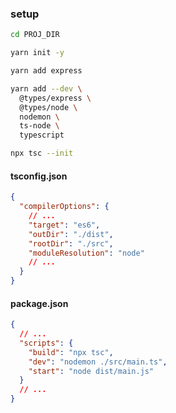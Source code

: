 ### setup

```bash
cd PROJ_DIR

yarn init -y

yarn add express

yarn add --dev \
  @types/express \
  @types/node \
  nodemon \
  ts-node \
  typescript

npx tsc --init
```

#### tsconfig.json

```json
{
  "compilerOptions": {
    // ...
    "target": "es6",
    "outDir": "./dist",
    "rootDir": "./src",
    "moduleResolution": "node"
    // ...
  }
}
```

#### package.json

```json
{
  // ...
  "scripts": {
    "build": "npx tsc",
    "dev": "nodemon ./src/main.ts",
    "start": "node dist/main.js"
  }
  // ...
}
```
